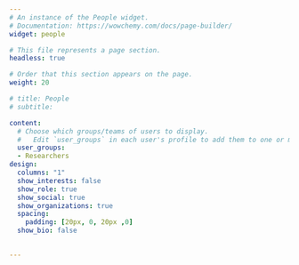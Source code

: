 ```yaml
---
# An instance of the People widget.
# Documentation: https://wowchemy.com/docs/page-builder/
widget: people

# This file represents a page section.
headless: true

# Order that this section appears on the page.
weight: 20

# title: People
# subtitle:

content:
  # Choose which groups/teams of users to display.
  #   Edit `user_groups` in each user's profile to add them to one or more of these groups.
  user_groups:
  - Researchers
design:
  columns: "1"
  show_interests: false
  show_role: true
  show_social: true
  show_organizations: true
  spacing:
    padding: [20px, 0, 20px ,0]
  show_bio: false

    
---
```

